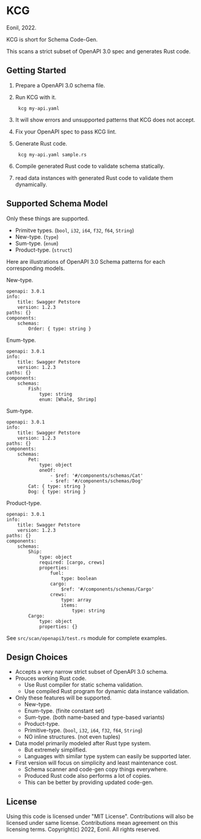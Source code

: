 KCG
===
Eonil, 2022.

KCG is short for Schema Code-Gen.

This scans a strict subset of OpenAPI 3.0 spec and generates Rust code.




Getting Started
---------------
1. Prepare a OpenAPI 3.0 schema file.
2. Run KCG with it.

        kcg my-api.yaml

3. It will show errors and unsupported patterns that KCG does not accept.
4. Fix your OpenAPI spec to pass KCG lint.
5. Generate Rust code.

        kcg my-api.yaml sample.rs

6. Compile generated Rust code to validate schema statically.
7. read data instances with generated Rust code to validate them dynamically.





Supported Schema Model
----------------------
Only these things are supported.
- Primitve types. (`bool`, `i32`, `i64`, `f32`, `f64`, `String`)
- New-type. (`type`)
- Sum-type. (`enum`)
- Product-type. (`struct`)

Here are illustrations of OpenAPI 3.0 Schema patterns for each corresponding models.

New-type.

    openapi: 3.0.1
    info:
        title: Swagger Petstore
        version: 1.2.3
    paths: {}
    components:
        schemas:
            Order: { type: string }

Enum-type.

    openapi: 3.0.1
    info:
        title: Swagger Petstore
        version: 1.2.3
    paths: {}
    components:
        schemas:
            Fish: 
                type: string
                enum: [Whale, Shrimp]

Sum-type.

    openapi: 3.0.1
    info:
        title: Swagger Petstore
        version: 1.2.3
    paths: {}
    components:
        schemas:
            Pet: 
                type: object
                oneOf:
                    - $ref: '#/components/schemas/Cat'
                    - $ref: '#/components/schemas/Dog'
            Cat: { type: string }
            Dog: { type: string }

Product-type.

    openapi: 3.0.1
    info:
        title: Swagger Petstore
        version: 1.2.3
    paths: {}
    components:
        schemas:
            Ship: 
                type: object
                required: [cargo, crews]
                properties: 
                    fuel:
                        type: boolean
                    cargo:
                        $ref: '#/components/schemas/Cargo'
                    crews:
                        type: array 
                        items: 
                            type: string
            Cargo: 
                type: object
                properties: {}

See `src/scan/openapi3/test.rs` module for complete examples.





Design Choices
--------------
- Accepts a very narrow strict subset of OpenAPI 3.0 schema.
- Prouces working Rust code.
    - Use Rust compiler for static schema validation.
    - Use compiled Rust program for dynamic data instance validation.
- Only these features will be supported.
    - New-type.
    - Enum-type. (finite constant set)
    - Sum-type. (both name-based and type-based variants)
    - Product-type.
    - Primitive-type. (`bool`, `i32`, `i64`, `f32`, `f64`, `String`)
    - NO inline structures. (not even tuples)
- Data model primarily modeled after Rust type system.
    - But extremely simplified.
    - Languages with similar type system can easily be supported later.
- First version will focus on simplicity and least maintenance cost.
    - Schema scanner and code-gen copy things everywhere.
    - Produced Rust code also performs a lot of copies.
    - This can be better by providing updated code-gen.




License
-------
Using this code is licensed under "MIT License".
Contributions will also be licensed under same license.
Contributions mean agreement on this licensing terms.
Copyright(c) 2022, Eonil. All rights reserved.